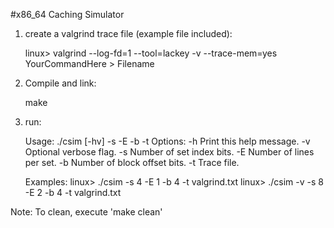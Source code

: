 #x86_64 Caching Simulator

1. create a valgrind trace file (example file included):
    
    linux> valgrind --log-fd=1 --tool=lackey -v --trace-mem=yes YourCommandHere > Filename

2. Compile and link:

    make

3. run:

    Usage: ./csim [-hv] -s <num> -E <num> -b <num> -t <file>
        Options:
        -h         Print this help message.
        -v         Optional verbose flag.
        -s <num>   Number of set index bits.
        -E <num>   Number of lines per set.
        -b <num>   Number of block offset bits.
        -t <file>  Trace file.

    Examples:
        linux>  ./csim -s 4 -E 1 -b 4 -t valgrind.txt
        linux>  ./csim -v -s 8 -E 2 -b 4 -t valgrind.txt


Note: To clean, execute 'make clean'
